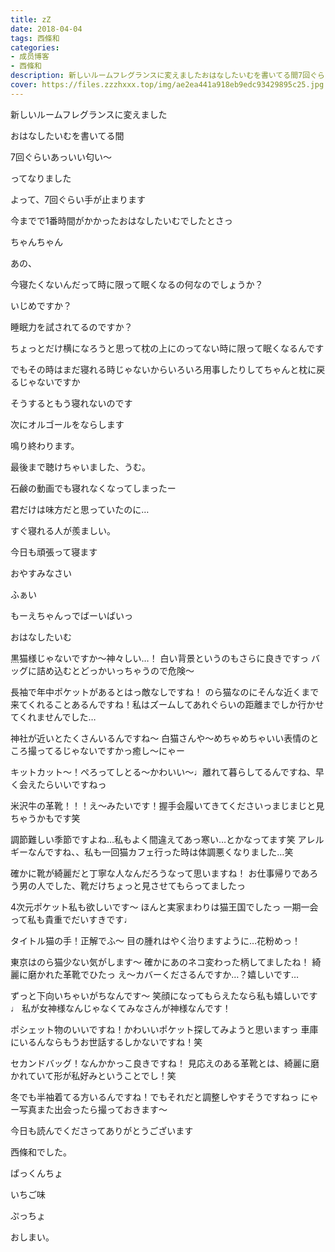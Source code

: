```yaml
---
title: zZ
date: 2018-04-04
tags: 西條和
categories: 
- 成员博客
- 西條和
description: 新しいルームフレグランスに変えましたおはなしたいむを書いてる間7回ぐらいあっいい匂い〜ってなりましたよって...
cover: https://files.zzzhxxx.top/img/ae2ea441a918eb9edc93429895c25.jpg 
---
```













新しいルームフレグランスに変えました










おはなしたいむを書いてる間







7回ぐらいあっいい匂い〜






ってなりました








よって、7回ぐらい手が止まります









今までで1番時間がかかったおはなしたいむでしたとさっ








ちゃんちゃん









あの、











今寝たくないんだって時に限って眠くなるの何なのでしょうか？









いじめですか？




睡眠力を試されてるのですか？









ちょっとだけ横になろうと思って枕の上にのってない時に限って眠くなるんです










でもその時はまだ寝れる時じゃないからいろいろ用事したりしてちゃんと枕に戻るじゃないですか









そうするともう寝れないのです










次にオルゴールをならします









鳴り終わります。









最後まで聴けちゃいました、うむ。










石鹸の動画でも寝れなくなってしまったー










君だけは味方だと思っていたのに…








すぐ寝れる人が羨ましい。









今日も頑張って寝ます









おやすみなさい












ふぁい








もーえちゃんっでばーいばいっ















おはなしたいむ



黒猫様じゃないですか〜神々しい…！
白い背景というのもさらに良きですっ
バッグに詰め込むとどっかいっちゃうので危険〜




長袖で年中ポケットがあるとはっ敵なしですね！
のら猫なのにそんな近くまで来てくれることあるんですね！私はズームしてあれぐらいの距離までしか行かせてくれませんでした…





神社が近いとたくさんいるんですね〜
白猫さんや〜めちゃめちゃいい表情のところ撮ってるじゃないですかっ癒し〜にゃー





キットカット〜！ぺろってしとる〜かわいい〜♩離れて暮らしてるんですね、早く会えたらいいですねっ





米沢牛の革靴！！！え〜みたいです！握手会履いてきてくださいっまじまじと見ちゃうかもです笑




調節難しい季節ですよね…私もよく間違えてあっ寒い…とかなってます笑
アレルギーなんですね、、私も一回猫カフェ行った時は体調悪くなりました…笑





確かに靴が綺麗だと丁寧な人なんだろうなって思いますね！
お仕事帰りであろう男の人でした、靴だけちょっと見させてもらってましたっ




4次元ポケット私も欲しいです〜
ほんと実家まわりは猫王国でしたっ
一期一会って私も貴重でだいすきです♩






タイトル猫の手！正解でふ〜
目の腫れはやく治りますように…花粉めっ！





東京はのら猫少ない気がします〜
確かにあのネコ変わった柄してましたね！
綺麗に磨かれた革靴でひたっ
え〜カバーくださるんですか…？嬉しいです…





ずっと下向いちゃいがちなんです〜
笑顔になってもらえたなら私も嬉しいです♩
私が女神様なんじゃなくてみなさんが神様なんです！





ポシェット物のいいですね！かわいいポケット探してみようと思いますっ
車庫にいるんならもうお世話するしかないですね！笑





セカンドバッグ！なんかかっこ良きですね！
見応えのある革靴とは、綺麗に磨かれていて形が私好みということでし！笑




冬でも半袖着てる方いるんですね！でもそれだと調整しやすそうですねっ
にゃー写真また出会ったら撮っておきます〜








今日も読んでくださってありがとうございます









西條和でした。






ぱっくんちょ





いちご味






ぷっちょ









おしまい。


